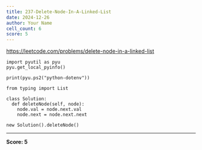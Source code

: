 ```yaml
---
title: 237-Delete-Node-In-A-Linked-List
date: 2024-12-26
author: Your Name
cell_count: 6
score: 5
---
```


https://leetcode.com/problems/delete-node-in-a-linked-list


```
import pyutil as pyu
pyu.get_local_pyinfo()
```


```
print(pyu.ps2("python-dotenv"))
```


```
from typing import List
```


```
class Solution:
  def deleteNode(self, node):
    node.val = node.next.val
    node.next = node.next.next
```


```
new Solution().deleteNode()
```


---
**Score: 5**